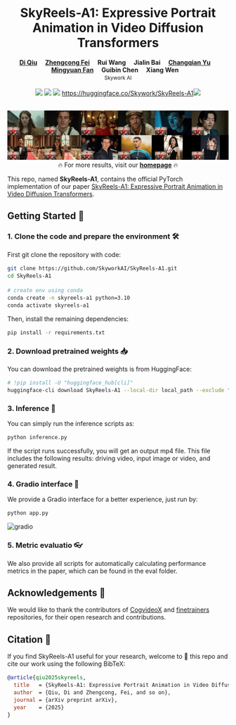 <h1 align="center">SkyReels-A1: Expressive Portrait Animation in Video Diffusion Transformers</h1>
<div align='center'>
    <a href='https://scholar.google.com/citations?user=6D_nzucAAAAJ&hl=en' target='_blank'><strong>Di Qiu</strong></a>&emsp;
    <a href='https://scholar.google.com/citations?user=_43YnBcAAAAJ&hl=zh-CN' target='_blank'><strong>Zhengcong Fei</strong></a>&emsp;
    <a target='_blank'><strong>Rui Wang</strong></a>&emsp;
    <a target='_blank'><strong>Jialin Bai</strong></a>&emsp;
    <a href='https://scholar.google.com/citations?user=Hv-vj2sAAAAJ&hl=en' target='_blank'><strong>Changqian Yu</strong></a>&emsp;
</div>

<div align='center'>
  <a href='https://scholar.google.com.au/citations?user=ePIeVuUAAAAJ&hl=en' target='_blank'><strong>Mingyuan Fan</strong></a>&emsp;
  <a target='_blank'><strong>Guibin Chen</strong></a>&emsp;
  <a target='_blank'><strong>Xiang Wen</strong></a>&emsp;
</div>

<div align='center'>
    <small>Skywork AI </small>
</div>

<br>

<div align="center">
  <!-- <a href='LICENSE'><img src='https://img.shields.io/badge/license-MIT-yellow'></a> -->
  <a href='https://arxiv.org/'><img src='https://img.shields.io/badge/arXiv-SkyReels A1-red'></a>
  <a href='https://skyworkai.github.io/skyreels-a1.github.io/'><img src='https://img.shields.io/badge/Project-SkyReels A1-green'></a>
  <a href='https://huggingface.co/Skywork/SkyReels-A1'><img src='https://img.shields.io/badge/%F0%9F%A4%97%20Hugging%20Face-Models-blue'></a>
  <a href='https://huggingface.co/spaces'>https://huggingface.co/Skywork/SkyReels-A1<img src='https://img.shields.io/badge/%F0%9F%A4%97%20Hugging%20Face-Spaces-blue'></a>
  <br>
</div>
<br>


<p align="center">
  <img src="./assets/demo.gif" alt="showcase">
  <br>
  🔥 For more results, visit our <a href="https://skyworkai.github.io/skyreels-a1.github.io/"><strong>homepage</strong></a> 🔥
</p>


This repo, named **SkyReels-A1**, contains the official PyTorch implementation of our paper [SkyReels-A1: Expressive Portrait Animation in Video Diffusion Transformers](https://arxiv.org).



## Getting Started 🏁 

### 1. Clone the code and prepare the environment 🛠️
First git clone the repository with code: 
```bash
git clone https://github.com/SkyworkAI/SkyReels-A1.git
cd SkyReels-A1

# create env using conda
conda create -n skyreels-a1 python=3.10
conda activate skyreels-a1
```
Then, install the remaining dependencies:
```bash
pip install -r requirements.txt
```


### 2. Download pretrained weights 📥
You can download the pretrained weights is from HuggingFace:
```bash
# !pip install -U "huggingface_hub[cli]"
huggingface-cli download SkyReels-A1 --local-dir local_path --exclude "*.git*" "README.md" "docs"
```


### 3. Inference 🚀
You can simply run the inference scripts as: 
```bash
python inference.py
```

If the script runs successfully, you will get an output mp4 file. This file includes the following results: driving video, input image or video, and generated result.


### 4. Gradio interface 🤗
We provide a Gradio interface for a better experience, just run by:

```bash
python app.py
```

![gradio](https://github.com/user-attachments/assets/ed56f08c-f31c-4fbe-ac1d-c4d4e87a8719)


### 5. Metric evaluatio 👓

We also provide all scripts for automatically calculating performance metrics in the paper, which can be found in the eval folder.

## Acknowledgements 💐
We would like to thank the contributors of [CogvideoX](https://github.com/THUDM/CogVideo) and [finetrainers](https://github.com/a-r-r-o-w/finetrainers) repositories, for their open research and contributions. 

## Citation 💖
If you find SkyReels-A1 useful for your research, welcome to 🌟 this repo and cite our work using the following BibTeX:
```bibtex
@article{qiu2025skyreels,
  title   = {SkyReels-A1: Expressive Portrait Animation in Video Diffusion Transformers},
  author  = {Qiu, Di and Zhengcong, Fei, and so on},
  journal = {arXiv preprint arXiv},
  year    = {2025}
}
```



